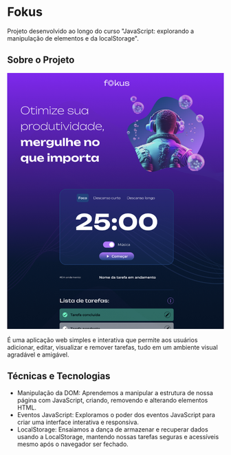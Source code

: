 # Fokus

Projeto desenvolvido ao longo do curso "JavaScript: explorando a manipulação de elementos e da localStorage". 

## Sobre o Projeto

![](print.png)


É uma aplicação web simples e interativa que permite aos usuários adicionar, editar, visualizar e remover tarefas, tudo em um ambiente visual agradável e amigável.

## Técnicas e Tecnologias

- Manipulação da DOM: Aprendemos a manipular a estrutura de nossa página com JavaScript, criando, removendo e alterando elementos HTML.
- Eventos JavaScript: Exploramos o poder dos eventos JavaScript para criar uma interface interativa e responsiva.
- LocalStorage: Ensaiamos a dança de armazenar e recuperar dados usando a LocalStorage, mantendo nossas tarefas seguras e acessíveis mesmo após o navegador ser fechado.



